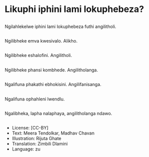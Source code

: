 # Likuphi iphini lami lokuphebeza?

##
Ngilahlekelwe iphini
lami lokuphebeza futhi
angilitholi.

##
Ngilibheke emva
kwesivalo. Alikho.

##
Ngilibheke eshalofini.
Angilitholi.

##
Ngilibheke phansi
kombhede.
Angilitholanga.

##
Ngalifuna phakathi
ebhokisini.
Angilifanisanga.

##
Ngalifuna ophahleni
lwendlu.

##
Ngalibheka, lapha
nalaphaya,
angilitholanga ndawo.

##

##
* License: [CC-BY]
* Text: Meera Tendolkar, Madhav Chavan
* Illustration: Rijuta Ghate
* Translation: Zimbili Dlamini
* Language: zu
